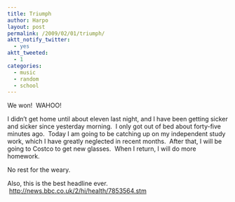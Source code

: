 ```yaml
---
title: Triumph
author: Harpo
layout: post
permalink: /2009/02/01/triumph/
aktt_notify_twitter:
  - yes
aktt_tweeted:
  - 1
categories:
  - music
  - random
  - school
---
```

We won!  WAHOO!

I didn&#8217;t get home until about eleven last night, and I have been getting sicker and sicker since yesterday morning.  I only got out of bed about forty-five minutes ago.  Today I am going to be catching up on my independent study work, which I have greatly neglected in recent months.  After that, I will be going to Costco to get new glasses.  When I return, I will do more homework.

No rest for the weary.

Also, this is the best headline ever.  <a href="http://news.bbc.co.uk/2/hi/health/7853564.stm" target="_blank">http://news.bbc.co.uk/2/hi/health/7853564.stm</a>